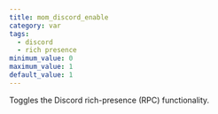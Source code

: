 ```yaml
---
title: mom_discord_enable
category: var
tags:
  - discord
  - rich presence
minimum_value: 0
maximum_value: 1
default_value: 1
---
```


Toggles the Discord rich-presence (RPC) functionality.
